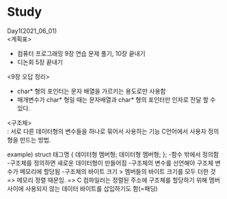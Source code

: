 # Study
Day1(2021_06_01)
<br>
<계획표>
- 컴퓨터 프로그래밍 9장 연습 문제 풀기, 10장 끝내기
- 디논회 5장 끝내기

<9장 오답 정리>
- char* 형의 포인터는 문자 배열을 가르키는 용도로만 사용함
- 매개변수가 char* 형일 때는 문자배열과 char* 형의 포인터만 인자로 전달 할 수 있다.

<구조체><br>
 : 서로 다른 데이터형의 변수들을 하나로 묶어서 사용하는 기능
    C언어에서 사용자 정의형을 만드는 방법.
    
 example)
          struct 태그명 {
            데이터형 멤버형;
            데이터형 멤버형;
            };
-함수 밖에서 정의함
-구조체를 정의하면 새로운 데이터형이 만들어짐
-구조체의 변수를 선언해야 구조체 변수가 메모리에 할당됨
-구조체의 바이트 크기 > 멤버들의 바이트 크기를 모두 더한 것
  => 메모리 정렬 때문임.
  => C 컴파일러는 정렬된 주소에 구조체를 할당하기 위해 멤버 사이에
    사용되지 않는 데이터 바이트를 삽입하기도 함(=패딩)
